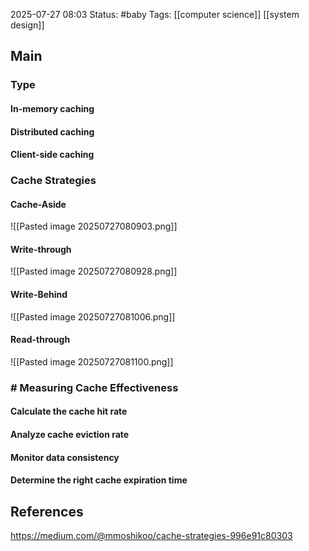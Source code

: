 2025-07-27 08:03
Status: #baby
Tags: [[computer science]] [[system design]]
## Main

### Type
#### In-memory caching
#### Distributed caching

#### Client-side caching

### Cache Strategies

#### Cache-Aside
![[Pasted image 20250727080903.png]]


#### Write-through
![[Pasted image 20250727080928.png]]

#### Write-Behind

![[Pasted image 20250727081006.png]]

#### Read-through
![[Pasted image 20250727081100.png]]


### # Measuring Cache Effectiveness

#### Calculate the cache hit rate
#### Analyze cache eviction rate

#### Monitor data consistency

#### Determine the right cache expiration time


## References
https://medium.com/@mmoshikoo/cache-strategies-996e91c80303